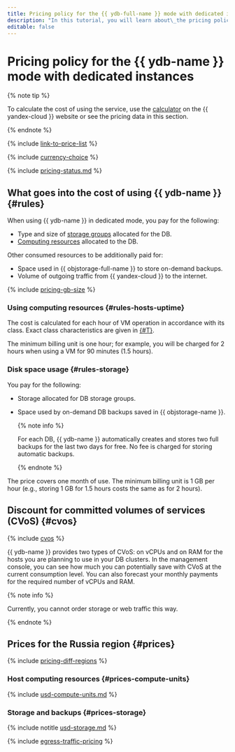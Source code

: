 ```yaml
---
title: Pricing policy for the {{ ydb-full-name }} mode with dedicated instances
description: "In this tutorial, you will learn about\_the pricing policy for the {{ ydb-full-name }} mode with dedicated instances."
editable: false
---
```


# Pricing policy for the {{ ydb-name }} mode with dedicated instances



{% note tip %}




To calculate the cost of using the service, use the [calculator](https://yandex.cloud/en/prices?state=02fcbc53c755#calculator) on the {{ yandex-cloud }} website or see the pricing data in this section.


{% endnote %}

{% include [link-to-price-list](../../_includes/pricing/link-to-price-list.md) %}

{% include [currency-choice](../_includes/pricing/currency-choice.md) %}

{% include [pricing-status.md](../_includes/pricing/pricing-status.md) %}

## What goes into the cost of using {{ ydb-name }} {#rules}

When using {{ ydb-name }} in dedicated mode, you pay for the following:
* Type and size of [storage groups](../concepts/resources.md#storage-groups) allocated for the DB.
* [Computing resources](../concepts/resources.md#resource-presets) allocated to the DB.

Other consumed resources to be additionally paid for:
* Space used in {{ objstorage-full-name }} to store on-demand backups.
* Volume of outgoing traffic from {{ yandex-cloud }} to the internet.

{% include [pricing-gb-size](../_includes/pricing/pricing-gb-size.md) %}

### Using computing resources {#rules-hosts-uptime}

The cost is calculated for each hour of VM operation in accordance with its class. Exact class characteristics are given in [{#T}](../concepts/index.md).

The minimum billing unit is one hour; for example, you will be charged for 2 hours when using a VM for 90 minutes (1.5 hours).

### Disk space usage {#rules-storage}

You pay for the following:
* Storage allocated for DB storage groups.
* Space used by on-demand DB backups saved in {{ objstorage-name }}.

  {% note info %}

  For each DB, {{ ydb-name }} automatically creates and stores two full backups for the last two days for free. No fee is charged for storing automatic backups.

  {% endnote %}

The price covers one month of use. The minimum billing unit is 1 GB per hour (e.g., storing 1 GB for 1.5 hours costs the same as for 2 hours).

## Discount for committed volumes of services (CVoS) {#cvos}

{% include [cvos](../../_includes/mdb/cvos.md) %}

{{ ydb-name }} provides two types of CVoS: on vCPUs and on RAM for the hosts you are planning to use in your DB clusters. In the management console, you can see how much you can potentially save with CVoS at the current consumption level. You can also forecast your monthly payments for the required number of vCPUs and RAM.

{% note info %}

Currently, you cannot order storage or web traffic this way.

{% endnote %}

## Prices for the Russia region {#prices}

{% include [pricing-diff-regions](../../_includes/pricing-diff-regions.md) %}


### Host computing resources {#prices-compute-units}



{% include [usd-compute-units.md](../../_pricing/ydb/usd-compute-units.md) %}


### Storage and backups {#prices-storage}



{% include notitle [usd-storage.md](../../_pricing/ydb/usd-storage.md) %}


{% include [egress-traffic-pricing](../../_includes/egress-traffic-pricing.md) %}
